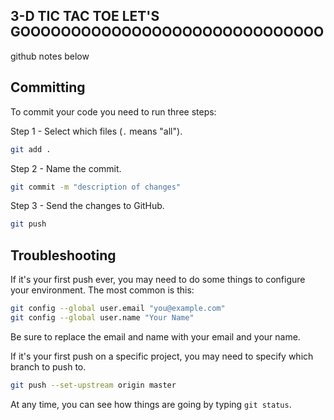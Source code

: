 ## 3-D TIC TAC TOE LET'S GOOOOOOOOOOOOOOOOOOOOOOOOOOOOOO
github notes below

## Committing

To commit your code you need to run three steps:

Step 1 - Select which files (`.` means "all").
```bash
git add .
```

Step 2 - Name the commit. 
```bash
git commit -m "description of changes"
```

Step 3 - Send the changes to GitHub.
```bash
git push
```


## Troubleshooting

If it's your first push ever, you may need to do some things to configure your environment. The most common is this:

```bash
git config --global user.email "you@example.com"
git config --global user.name "Your Name"
```

Be sure to replace the email and name with your email and your name.

If it's your first push on a specific project, you may need to specify which branch to push to.

```bash
git push --set-upstream origin master
```

At any time, you can see how things are going by typing `git status`.
